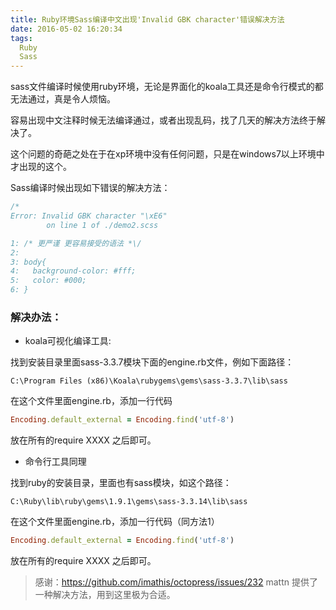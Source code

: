 ```yaml
---
title: Ruby环境Sass编译中文出现'Invalid GBK character'错误解决方法
date: 2016-05-02 16:20:34
tags:
  Ruby
  Sass
---
```

sass文件编译时候使用ruby环境，无论是界面化的koala工具还是命令行模式的都无法通过，真是令人烦恼。

容易出现中文注释时候无法编译通过，或者出现乱码，找了几天的解决方法终于解决了。

这个问题的奇葩之处在于在xp环境中没有任何问题，只是在windows7以上环境中才出现的这个。

Sass编译时候出现如下错误的解决方法：

```css
/*
Error: Invalid GBK character "\xE6"
        on line 1 of ./demo2.scss

1: /* 更严谨 更容易接受的语法 *\/
2:
3: body{
4:   background-color: #fff;
5:   color: #000;
6: }
```

### 解决办法：

- koala可视化编译工具:

找到安装目录里面sass-3.3.7模块下面的engine.rb文件，例如下面路径：

```
C:\Program Files (x86)\Koala\rubygems\gems\sass-3.3.7\lib\sass
```
在这个文件里面engine.rb，添加一行代码

```ruby
Encoding.default_external = Encoding.find('utf-8')
```

放在所有的require XXXX 之后即可。

- 命令行工具同理

找到ruby的安装目录，里面也有sass模块，如这个路径：

```
C:\Ruby\lib\ruby\gems\1.9.1\gems\sass-3.3.14\lib\sass
```

在这个文件里面engine.rb，添加一行代码（同方法1）

```ruby
Encoding.default_external = Encoding.find('utf-8')
```

放在所有的require XXXX 之后即可。

> 感谢：https://github.com/imathis/octopress/issues/232   mattn 提供了一种解决方法，用到这里极为合适。


